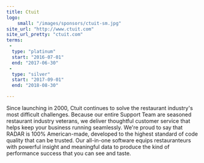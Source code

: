 ```yaml
---
title: Ctuit
logo:
    small: "/images/sponsors/ctuit-sm.jpg"
site_url: "http://www.ctuit.com"
site_url_pretty: "ctuit.com"
terms:
 -
  type: "platinum"
  start: "2016-07-01"
  end: "2017-06-30"
 -
  type: "silver"
  start: "2017-09-01"
  end: "2018-08-30"

---
```

Since launching in 2000, Ctuit continues to solve the restaurant industry's most difficult challenges. Because our entire Support Team are seasoned restaurant industry veterans, we deliver thoughtful customer service that helps keep your business running seamlessly. We're proud to say that RADAR is 100% American-made, developed to the highest standard of code quality that can be trusted. Our all-in-one software equips restauranteurs with powerful insight and meaningful data to produce the kind of performance success that you can see and taste.
